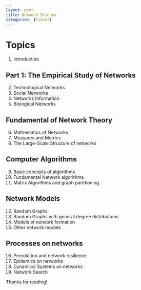 ```yaml
---
layout: post
title: Network Science
categories: [libros]
---
```


<!--moer-->

# Topics 

1. Introduction

## Part 1: The Empirical Study of Networks

2. Technological Networks
3. Social Networks
4. Networks Information
5. Biological Networks

## Fundamental of Network Theory

6. Mathematics of Networks
7. Measures and Metrics
8. The Large-Scale Structure of networks

## Computer Algorithms

9. Basic concepts of algorithms
10. Fundamental Network algorithms
11. Matrix Algorithms and graph partitioning

## Network Models

12. Random Graphs
13. Random Graphs with general degree distributions
14. Models of network formation
15. Other network models

## Processes on networks

16. Percolation and network resilience
17. Epidemics on networks
18. Dynamical Systems on networks
19. Network Search

Thanks for reading!
